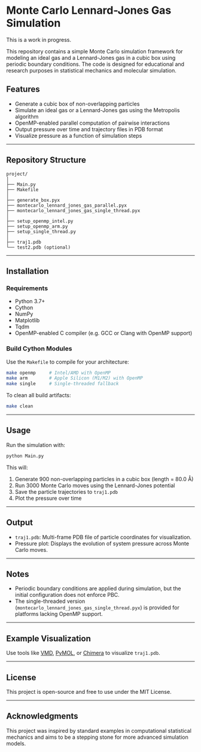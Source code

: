 # Monte Carlo Lennard-Jones Gas Simulation

This is a work in progress.

This repository contains a simple Monte Carlo simulation framework for modeling an ideal gas and a Lennard-Jones gas in a cubic box using periodic boundary conditions. The code is designed for educational and research purposes in statistical mechanics and molecular simulation.

## Features

- Generate a cubic box of non-overlapping particles
- Simulate an ideal gas or a Lennard-Jones gas using the Metropolis algorithm
- OpenMP-enabled parallel computation of pairwise interactions
- Output pressure over time and trajectory files in PDB format
- Visualize pressure as a function of simulation steps

---

## Repository Structure

```
project/
│
├── Main.py
├── Makefile
│
├── generate_box.pyx
├── montecarlo_lennard_jones_gas_parallel.pyx
├── montecarlo_lennard_jones_gas_single_thread.pyx
│
├── setup_openmp_intel.py
├── setup_openmp_arm.py
├── setup_single_thread.py
│
├── traj1.pdb
└── test2.pdb (optional)
```

---

## Installation

### Requirements

- Python 3.7+
- Cython
- NumPy
- Matplotlib
- Tqdm
- OpenMP-enabled C compiler (e.g. GCC or Clang with OpenMP support)

### Build Cython Modules

Use the `Makefile` to compile for your architecture:

```bash
make openmp     # Intel/AMD with OpenMP
make arm        # Apple Silicon (M1/M2) with OpenMP
make single     # Single-threaded fallback
```

To clean all build artifacts:

```bash
make clean
```

---

## Usage

Run the simulation with:

```bash
python Main.py
```

This will:

1. Generate 900 non-overlapping particles in a cubic box (length = 80.0 Å)
2. Run 3000 Monte Carlo moves using the Lennard-Jones potential
3. Save the particle trajectories to `traj1.pdb`
4. Plot the pressure over time

---

## Output

- `traj1.pdb`: Multi-frame PDB file of particle coordinates for visualization.
- Pressure plot: Displays the evolution of system pressure across Monte Carlo moves.

---

## Notes

- Periodic boundary conditions are applied during simulation, but the initial configuration does not enforce PBC.
- The single-threaded version (`montecarlo_lennard_jones_gas_single_thread.pyx`) is provided for platforms lacking OpenMP support.

---

## Example Visualization

Use tools like [VMD](https://www.ks.uiuc.edu/Research/vmd/), [PyMOL](https://pymol.org/), or [Chimera](https://www.cgl.ucsf.edu/chimera/) to visualize `traj1.pdb`.

---

## License

This project is open-source and free to use under the MIT License.

---

## Acknowledgments

This project was inspired by standard examples in computational statistical mechanics and aims to be a stepping stone for more advanced simulation models.
